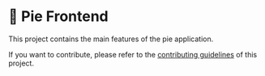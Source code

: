 # 🥧 Pie Frontend


This project contains the main features of the pie application.

If you want to contribute, please refer to the [contributing guidelines](./CONTRIBUTING.md) of this project.
